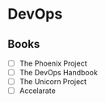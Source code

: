 # DevOps

## Books

- [ ] The Phoenix Project
- [ ] The DevOps Handbook
- [ ] The Unicorn Project
- [ ] Accelarate
